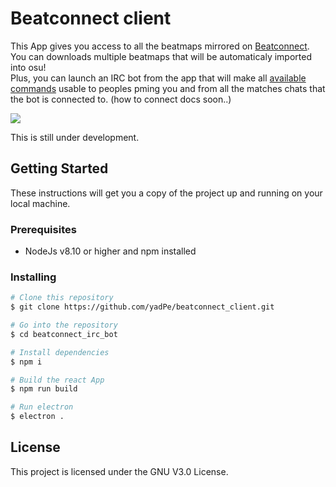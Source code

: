 # Beatconnect client

This App gives you access to all the beatmaps mirrored on [Beatconnect](https://beatconnect.io). You can downloads multiple beatmaps that will be automaticaly imported into osu! </br>
Plus, you can launch an IRC bot from the app that will make all [available commands](./docs/commands.md) usable to peoples pming you and from all the matches chats that the bot is connected to. (how to connect docs soon..)

<img src="https://cdn.discordapp.com/attachments/414474227710820352/609783969952694283/unknown.png">

This is still under development.

## Getting Started

These instructions will get you a copy of the project up and running on your local machine.

### Prerequisites

* NodeJs v8.10 or higher and npm installed

### Installing

```bash
# Clone this repository
$ git clone https://github.com/yadPe/beatconnect_client.git

# Go into the repository
$ cd beatconnect_irc_bot

# Install dependencies
$ npm i

# Build the react App
$ npm run build

# Run electron
$ electron .
```

## License

This project is licensed under the GNU V3.0 License.
